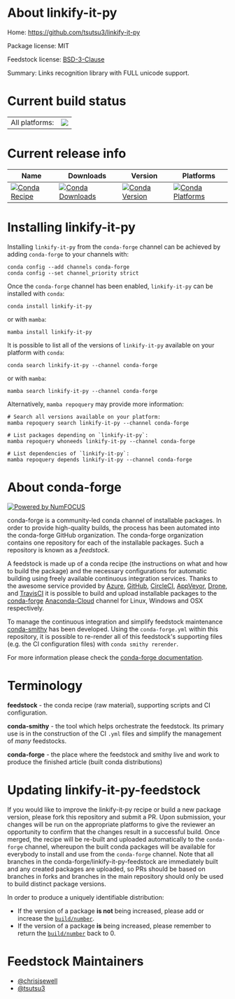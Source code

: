 About linkify-it-py
===================

Home: https://github.com/tsutsu3/linkify-it-py

Package license: MIT

Feedstock license: [BSD-3-Clause](https://github.com/conda-forge/linkify-it-py-feedstock/blob/main/LICENSE.txt)

Summary: Links recognition library with FULL unicode support.

Current build status
====================


<table><tr><td>All platforms:</td>
    <td>
      <a href="https://dev.azure.com/conda-forge/feedstock-builds/_build/latest?definitionId=11484&branchName=main">
        <img src="https://dev.azure.com/conda-forge/feedstock-builds/_apis/build/status/linkify-it-py-feedstock?branchName=main">
      </a>
    </td>
  </tr>
</table>

Current release info
====================

| Name | Downloads | Version | Platforms |
| --- | --- | --- | --- |
| [![Conda Recipe](https://img.shields.io/badge/recipe-linkify--it--py-green.svg)](https://anaconda.org/conda-forge/linkify-it-py) | [![Conda Downloads](https://img.shields.io/conda/dn/conda-forge/linkify-it-py.svg)](https://anaconda.org/conda-forge/linkify-it-py) | [![Conda Version](https://img.shields.io/conda/vn/conda-forge/linkify-it-py.svg)](https://anaconda.org/conda-forge/linkify-it-py) | [![Conda Platforms](https://img.shields.io/conda/pn/conda-forge/linkify-it-py.svg)](https://anaconda.org/conda-forge/linkify-it-py) |

Installing linkify-it-py
========================

Installing `linkify-it-py` from the `conda-forge` channel can be achieved by adding `conda-forge` to your channels with:

```
conda config --add channels conda-forge
conda config --set channel_priority strict
```

Once the `conda-forge` channel has been enabled, `linkify-it-py` can be installed with `conda`:

```
conda install linkify-it-py
```

or with `mamba`:

```
mamba install linkify-it-py
```

It is possible to list all of the versions of `linkify-it-py` available on your platform with `conda`:

```
conda search linkify-it-py --channel conda-forge
```

or with `mamba`:

```
mamba search linkify-it-py --channel conda-forge
```

Alternatively, `mamba repoquery` may provide more information:

```
# Search all versions available on your platform:
mamba repoquery search linkify-it-py --channel conda-forge

# List packages depending on `linkify-it-py`:
mamba repoquery whoneeds linkify-it-py --channel conda-forge

# List dependencies of `linkify-it-py`:
mamba repoquery depends linkify-it-py --channel conda-forge
```


About conda-forge
=================

[![Powered by
NumFOCUS](https://img.shields.io/badge/powered%20by-NumFOCUS-orange.svg?style=flat&colorA=E1523D&colorB=007D8A)](https://numfocus.org)

conda-forge is a community-led conda channel of installable packages.
In order to provide high-quality builds, the process has been automated into the
conda-forge GitHub organization. The conda-forge organization contains one repository
for each of the installable packages. Such a repository is known as a *feedstock*.

A feedstock is made up of a conda recipe (the instructions on what and how to build
the package) and the necessary configurations for automatic building using freely
available continuous integration services. Thanks to the awesome service provided by
[Azure](https://azure.microsoft.com/en-us/services/devops/), [GitHub](https://github.com/),
[CircleCI](https://circleci.com/), [AppVeyor](https://www.appveyor.com/),
[Drone](https://cloud.drone.io/welcome), and [TravisCI](https://travis-ci.com/)
it is possible to build and upload installable packages to the
[conda-forge](https://anaconda.org/conda-forge) [Anaconda-Cloud](https://anaconda.org/)
channel for Linux, Windows and OSX respectively.

To manage the continuous integration and simplify feedstock maintenance
[conda-smithy](https://github.com/conda-forge/conda-smithy) has been developed.
Using the ``conda-forge.yml`` within this repository, it is possible to re-render all of
this feedstock's supporting files (e.g. the CI configuration files) with ``conda smithy rerender``.

For more information please check the [conda-forge documentation](https://conda-forge.org/docs/).

Terminology
===========

**feedstock** - the conda recipe (raw material), supporting scripts and CI configuration.

**conda-smithy** - the tool which helps orchestrate the feedstock.
                   Its primary use is in the construction of the CI ``.yml`` files
                   and simplify the management of *many* feedstocks.

**conda-forge** - the place where the feedstock and smithy live and work to
                  produce the finished article (built conda distributions)


Updating linkify-it-py-feedstock
================================

If you would like to improve the linkify-it-py recipe or build a new
package version, please fork this repository and submit a PR. Upon submission,
your changes will be run on the appropriate platforms to give the reviewer an
opportunity to confirm that the changes result in a successful build. Once
merged, the recipe will be re-built and uploaded automatically to the
`conda-forge` channel, whereupon the built conda packages will be available for
everybody to install and use from the `conda-forge` channel.
Note that all branches in the conda-forge/linkify-it-py-feedstock are
immediately built and any created packages are uploaded, so PRs should be based
on branches in forks and branches in the main repository should only be used to
build distinct package versions.

In order to produce a uniquely identifiable distribution:
 * If the version of a package **is not** being increased, please add or increase
   the [``build/number``](https://docs.conda.io/projects/conda-build/en/latest/resources/define-metadata.html#build-number-and-string).
 * If the version of a package **is** being increased, please remember to return
   the [``build/number``](https://docs.conda.io/projects/conda-build/en/latest/resources/define-metadata.html#build-number-and-string)
   back to 0.

Feedstock Maintainers
=====================

* [@chrisjsewell](https://github.com/chrisjsewell/)
* [@tsutsu3](https://github.com/tsutsu3/)

